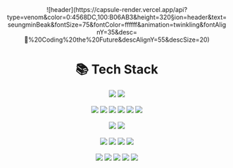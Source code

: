 <div align="center">
  ![header](https://capsule-render.vercel.app/api?type=venom&color=0:4568DC,100:B06AB3&height=320&section=header&text=seungminBeak&fontSize=75&fontColor=ffffff&animation=twinkling&fontAlignY=35&desc=🚀%20Coding%20the%20Future&descAlignY=55&descSize=20)
  <h1>📚 Tech Stack</h1>
  
  <img src="https://img.shields.io/badge/Java-ED8B00?style=for-the-badge&logo=openjdk&logoColor=white" >
  <img src="https://img.shields.io/badge/python-2e4c6d?style=for-the-badge&logo=openjdk&logoColor=white" >
  <br>
  <br>
  <img src="https://img.shields.io/badge/HTML5-E34F26?style=for-the-badge&logo=html5&logoColor=white" >
  <img src="https://img.shields.io/badge/CSS3-1572B6?style=for-the-badge&logo=css3&logoColor=white" >
  <img src="https://img.shields.io/badge/SCSS-bf4080?style=for-the-badge&logo=sass&logoColor=white" >
  <img src="https://img.shields.io/badge/JavaScript-F7DF1E?style=for-the-badge&logo=javascript&logoColor=black" >
  <img src="https://img.shields.io/badge/jQuery-78cff5?style=for-the-badge&logo=jquery&logoColor=white" >
  <img src="https://img.shields.io/badge/React-58c4dc?style=for-the-badge&logo=react&logoColor=white" >
  <br>
  <br>
  <img src="https://img.shields.io/badge/oracle-F80000?style=for-the-badge&logo=oracle&logoColor=white">
  <img src="https://img.shields.io/badge/mysql-4479A1?style=for-the-badge&logo=mysql&logoColor=white"> 
  <br>
  <br>
  <img src="https://img.shields.io/badge/Spring-6DB33F?style=for-the-badge&logo=spring&logoColor=white" >
  <img src="https://img.shields.io/badge/Spring_Boot-6DB33F?style=for-the-badge&logo=springboot&logoColor=white" >
  <img src="https://img.shields.io/badge/bootstrap-7952B3?style=for-the-badge&logo=bootstrap&logoColor=white">
  <img src="https://img.shields.io/badge/Thymeleaf-005F0F?style=for-the-badge&logo=Thymeleaf&logoColor=white">
  <br>
  <br>
  <img src="https://img.shields.io/badge/IntelliJ_IDEA-000000.svg?style=for-the-badge&logo=intellijidea&logoColor=white" />
  <img src="https://img.shields.io/badge/github-181717?style=for-the-badge&logo=github&logoColor=white">
  <img src="https://img.shields.io/badge/git-F05032?style=for-the-badge&logo=git&logoColor=white">
  <img src="https://img.shields.io/badge/fontawesome-339AF0?style=for-the-badge&logo=fontawesome&logoColor=white">
  <img src="https://img.shields.io/badge/docker-%230db7ed.svg?style=for-the-badge&logo=docker&logoColor=white" > 
</div>

